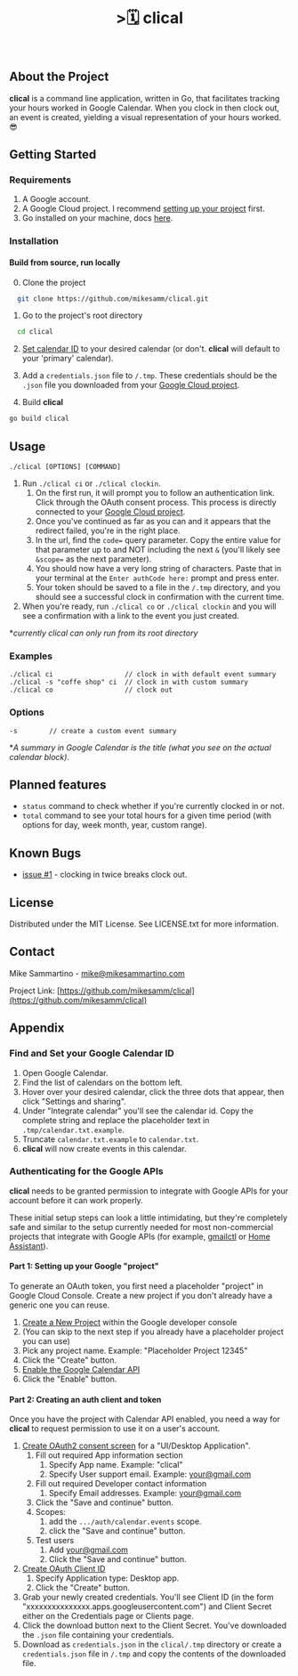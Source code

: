 <div align="center">
  <h1>>🗓️ clical</h1>
</div>

<br />

## About the Project

**clical** is a command line application, written in Go, that facilitates tracking your hours worked in Google Calendar. When you clock in then clock out, an event is created, yielding a visual representation of your hours worked. 😎

<!-- GETTING STARTED -->
## Getting Started

### Requirements
1. A Google account.
2. A Google Cloud project. I recommend [setting up your project](#authenticating-for-the-google-apis) first.
3. Go installed on your machine, docs [here](https://go.dev/doc/install).

<!-- Installation -->
### Installation

<!-- Run Locally -->
#### Build from source, run locally

0. Clone the project

```bash
  git clone https://github.com/mikesamm/clical.git
```

1. Go to the project's root directory

```bash
  cd clical
```
2. [Set calendar ID](#find-and-set-your-google-calendar-id) to your desired calendar (or don't. **clical** will default to your 'primary' calendar).

3. Add a `credentials.json` file to `/.tmp`. These credentials should be the `.json` file you downloaded from your [Google Cloud project](#part-2-creating-an-auth-client-and-token).

4. Build **clical**
```bash
go build clical
```

## Usage

```
./clical [OPTIONS] [COMMAND]
```

1. Run `./clical ci` or `./clical clockin`.
    1. On the first run, it will prompt you to follow an authentication link. Click through the OAuth consent process. This process is directly connected to your [Google Cloud project](#authenticating-for-the-google-apis).
    2. Once you've continued as far as you can and it appears that the redirect failed, you're in the right place.
    3. In the url, find the `code=` query parameter. Copy the entire value for that parameter up to and NOT including the next `&` (you'll likely see `&scope=` as the next parameter).
    4. You should now have a very long string of characters. Paste that in your terminal at the `Enter authCode here:` prompt and press enter.
    5. Your token should be saved to a file in the `/.tmp` directory, and you should see a successful clock in confirmation with the current time.
2. When you're ready, run `./clical co` or `./clical clockin` and you will see a confirmation with a link to the event you just created.

**currently clical can only run from its root directory*

### Examples

```
./clical ci                  // clock in with default event summary
./clical -s "coffe shop" ci  // clock in with custom summary
./clical co                  // clock out
```

### Options
```
-s        // create a custom event summary
```
**A summary in Google Calendar is the title (what you see on the actual calendar block).*
## Planned features
- `status` command to check whether if you're currently clocked in or not.
- `total` command to see your total hours for a given time period (with options for day, week month, year, custom range).

## Known Bugs
- [issue #1](https://github.com/mikesamm/clical/issues/1#issue-2769463062) - clocking in twice breaks clock out.

<!-- License -->
## License

Distributed under the MIT License. See LICENSE.txt for more information.


<!-- Contact -->
## Contact

Mike Sammartino - mike@mikesammartino.com

Project Link: [https://github.com/mikesamm/clical](https://github.com/mikesamm/clical)

 ## Appendix

 ### Find and Set your Google Calendar ID

1. Open Google Calendar.
2. Find the list of calendars on the bottom left.
3. Hover over your desired calendar, click the three dots that appear, then click "Settings and sharing".
4. Under "Integrate calendar" you'll see the calendar id. Copy the complete string and replace the placeholder text in `.tmp/calendar.txt.example`.
5. Truncate `calendar.txt.example` to `calendar.txt`.
6. **clical** will now create events in this calendar.

### Authenticating for the Google APIs

**clical** needs to be granted permission to integrate with Google APIs for your account before it can work properly.

These initial setup steps can look a little intimidating, but they're completely safe and similar to the setup currently needed for most non-commercial projects that integrate with Google APIs (for example, [gmailctl] or [Home Assistant](https://www.home-assistant.io/integrations/google_assistant/)).

[gmailctl]: https://github.com/mbrt/gmailctl

#### Part 1: Setting up your Google "project"

To generate an OAuth token, you first need a placeholder "project" in Google Cloud Console. Create a new project if you don't already have a generic one you can reuse.

1. [Create a New Project](https://console.developers.google.com/projectcreate) within the Google
   developer console
  1. (You can skip to the next step if you already have a placeholder project you can use)
  2. Pick any project name. Example: "Placeholder Project 12345"
  3. Click the "Create" button.
2. [Enable the Google Calendar API](https://console.developers.google.com/apis/api/calendar-json.googleapis.com/)
  1. Click the "Enable" button.

#### Part 2: Creating an auth client and token

Once you have the project with Calendar API enabled, you need a way for **clical** to request permission to use it on a user's account.

1. [Create OAuth2 consent screen](https://console.developers.google.com/apis/credentials/consent/edit;newAppInternalUser=false) for a "UI/Desktop Application".
   1. Fill out required App information section
      1. Specify App name. Example: "clical"
      2. Specify User support email. Example: your@gmail.com
   2. Fill out required Developer contact information
      1. Specify Email addresses. Example: your@gmail.com
   3. Click the "Save and continue" button.
   4. Scopes:
      1. add the `.../auth/calendar.events` scope.
      2. click the "Save and continue" button.
   5. Test users
      1. Add your@gmail.com
      2. Click the "Save and continue" button.
2. [Create OAuth Client ID](https://console.developers.google.com/apis/credentials/oauthclient)
   1. Specify Application type: Desktop app.
   2. Click the "Create" button.
3. Grab your newly created credentials. You'll see Client ID (in the form "xxxxxxxxxxxxxxx.apps.googleusercontent.com") and Client Secret either on the Credentials page or Clients page.
4. Click the download button next to the Client Secret. You've downloaded the `.json` file containing your credentials.
5. Download as `credentials.json` in the `clical/.tmp` directory or create a `credentials.json` file in `/.tmp` and copy the contents of the downloaded file.
